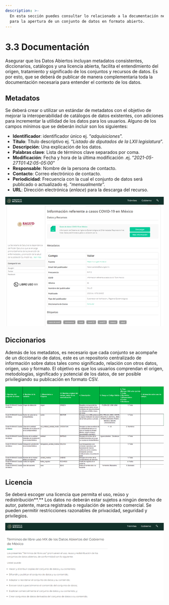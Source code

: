 ```yaml
---
description: >-
  En esta sección puedes consultar lo relacionado a la documentación necesaria
  para la apertura de un conjunto de datos en formato abierto.
---
```


# 3.3 Documentación

Asegurar que los Datos Abiertos incluyan metadatos consistentes, diccionarios, catálogos y una licencia abierta, facilita el entendimiento del origen, tratamiento y significado de los conjuntos y recursos de datos. Es por esto, que se deberá de publicar de manera complementaria toda la documentación necesaria para entender el contexto de los datos.

## Metadatos

Se deberá crear o utilizar un estándar de metadatos con el objetivo de mejorar la interoperabilidad de catálogos de datos existentes, con adiciones para incrementar la utilidad de los datos para los usuarios. Alguno de los campos mínimos que se deberán incluir son los siguientes:

* **Identificador**: identificador único ej. “_adquisiciones_”.
* **Título**: Título descriptivo ej. “_Listado de diputados de la  LXII legislatura_”.
* **Descripción**: Una explicación de los datos.
* **Palabras clave**: Lista de términos clave separados por coma.
* **Modificación**: Fecha y hora de la última modificación .ej. “_2021-05-27T01:42:05-05:00_”
* **Responsable**: Nombre de la persona de contacto.
* **Contacto**: Correo electrónico de contacto.
* **Periodicidad**: Frecuencia con la cual el conjunto de datos será publicado o actualizado ej. “_mensualmente_”.
* **URL**: Dirección electrónica (_enlace_) para la descarga del recurso.

![Ejemplo de metadatos](<../.gitbook/assets/image (6) (1).png>)

## Diccionarios

Además de los metadatos, es necesario que cada conjunto se acompañe de un diccionario de datos, este es un repositorio centralizado de información sobre datos tales como significado, relación con otros datos, origen, uso y formato. El objetivo es que los usuarios comprendan el origen, metodologías, significado y potencial de los datos, de ser posible privilegiando su publicación en formato CSV.

![Ejemplo de diccionario de datos](<../.gitbook/assets/image (11).png>)

## Licencia

Se deberá escoger una licencia que permita el uso, reúso y redistribución**.** Los datos no deberán estar sujetos a ningún derecho de autor, patente, marca registrada o regulación de secreto comercial. Se pueden permitir restricciones razonables de privacidad, seguridad y privilegios.

![Ejemplo de licencia abierta](<../.gitbook/assets/image (8).png>)
